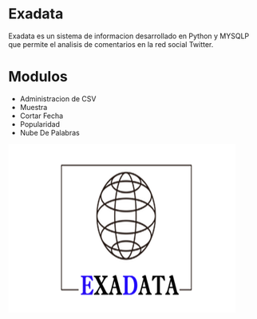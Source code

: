 # Exadata

Exadata es un sistema de informacion desarrollado en Python y MYSQLP que permite el analisis de comentarios en la red social Twitter.

# Modulos
- Administracion de CSV
- Muestra
- Cortar Fecha
- Popularidad
- Nube De Palabras

![](https://github.com/RodrigooDS/Exadata/blob/master/PROYECTO/LOGO.png)
